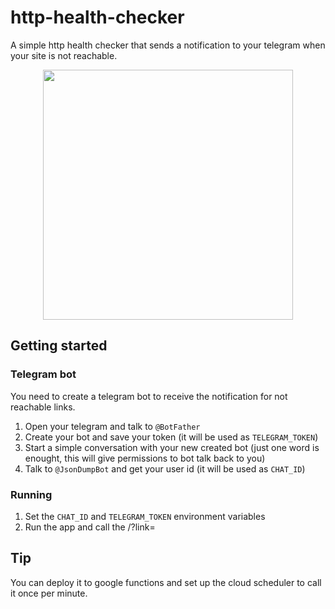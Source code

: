 # http-health-checker

A simple http health checker that sends a notification to your telegram when your site is not reachable.

<p align="center">
  <img width="400px" src="https://user-images.githubusercontent.com/4256471/73611224-7824c580-45be-11ea-98f9-d7478e27118b.png">
</p>

## Getting started

### Telegram bot

You need to create a telegram bot to receive the notification for not reachable links.

1. Open your telegram and talk to `@BotFather`
2. Create your bot and save your token (it will be used as `TELEGRAM_TOKEN`)
3. Start a simple conversation with your new created bot (just one word is enought, this will give permissions to bot talk back to you)
4. Talk to `@JsonDumpBot` and get your user id (it will be used as `CHAT_ID`)

### Running

1. Set the `CHAT_ID` and `TELEGRAM_TOKEN` environment variables
2. Run the app and call the /?link=<your-website-link-here>

## Tip

You can deploy it to google functions and set up the cloud scheduler to call it once per minute.
